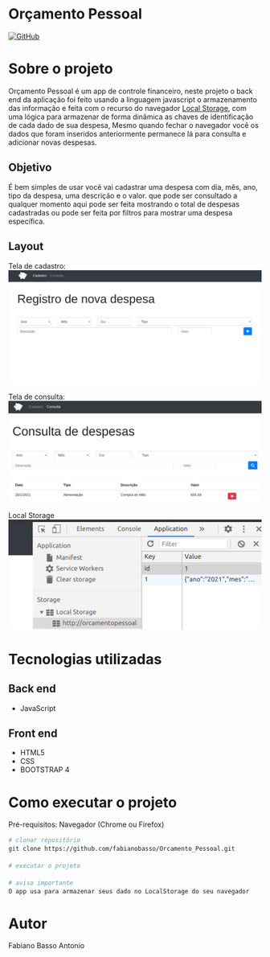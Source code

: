 # Orçamento Pessoal

[![GitHub](https://img.shields.io/github/license/fabianobasso/Jogo_De_Xadrez)](https://github.com/fabianobasso/Orcamento_Pessoal/blob/master/LICENSE) 

# Sobre o projeto
Orçamento Pessoal é um app de controle financeiro, neste projeto o back end da aplicação foi feito usando a linguagem javascript o armazenamento das informação e
feita com o recurso do navegador [Local Storage](https://en.wikipedia.org/wiki/Web_storage#localStorage), com uma lógica para armazenar de forma dinâmica as
chaves de identificação de cada dado de sua despesa, Mesmo quando fechar o navegador você os dados que foram inseridos anteriormente permanece lá para consulta e 
adicionar novas despesas.

## Objetivo
É bem simples de usar você vai cadastrar uma despesa com dia, mês, ano, tipo da despesa, uma descrição e o valor. que pode ser consultado a qualquer momento aqui pode ser feita mostrando o total de despesas cadastradas ou pode ser feita por filtros para mostrar uma despesa específica. 


## Layout 
Tela de cadastro:
![Cadastro](https://github.com/fabianobasso/assets/blob/master/img/OrcamentoPessoal/Cadastro.png)

Tela de consulta:
![Cadastro2](https://github.com/fabianobasso/assets/blob/master/img/OrcamentoPessoal/consulta1.png)

Local Storage
![Cadastro2](https://github.com/fabianobasso/assets/blob/master/img/OrcamentoPessoal/LocalStorage.png)



# Tecnologias utilizadas

## Back end
- JavaScript

## Front end
- HTML5
- CSS
- BOOTSTRAP 4

# Como executar o projeto

Pré-requisitos: Navegador (Chrome ou Firefox)

```bash
# clonar repositório
git clone https://github.com/fabianobasso/Orcamento_Pessoal.git

# executar o projeto

# aviso importante
O app usa para armazenar seus dado no LocalStorage do seu navegador
```

# Autor

Fabiano Basso Antonio
